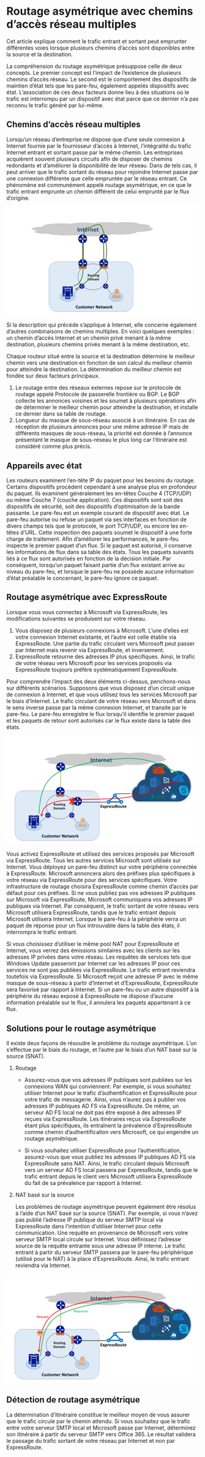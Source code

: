 <properties
   pageTitle="Routage asymétrique | Microsoft Azure"
   description="Cet article offre des solutions aux problèmes auxquels les clients peuvent être confrontés du fait d’un routage asymétrique dans leur réseau lorsqu’il existe plusieurs connexions vers une même destination."
   documentationCenter="na"
   services="expressroute"
   authors="osamazia"
   manager="carmonm"
   editor=""/>
<tags
   ms.service="expressroute"
   ms.devlang="na"
   ms.topic="get-started-article" 
   ms.tgt_pltfrm="na"
   ms.workload="infrastructure-services"
   ms.date="08/23/2016"
   ms.author="osamazia"/>

# Routage asymétrique avec chemins d’accès réseau multiples

Cet article explique comment le trafic entrant et sortant peut emprunter différentes voies lorsque plusieurs chemins d’accès sont disponibles entre la source et la destination.

La compréhension du routage asymétrique présuppose celle de deux concepts. Le premier concept est l’impact de l’existence de plusieurs chemins d’accès réseau. Le second est le comportement des dispositifs de maintien d’état tels que les pare-feu, également appelés dispositifs avec état. L’association de ces deux facteurs donne lieu à des situations où le trafic est interrompu par un dispositif avec état parce que ce dernier n’a pas reconnu le trafic généré par lui-même.

## Chemins d’accès réseau multiples

Lorsqu’un réseau d’entreprise ne dispose que d’une seule connexion à Internet fournie par le fournisseur d’accès à Internet, l’intégralité du trafic Internet entrant et sortant passe par le même chemin. Les entreprises acquièrent souvent plusieurs circuits afin de disposer de chemins redondants et d’améliorer la disponibilité de leur réseau. Dans de tels cas, il peut arriver que le trafic sortant du réseau pour rejoindre Internet passe par une connexion différente que celle empruntée par le réseau entrant. Ce phénomène est communément appelé routage asymétrique, en ce que le trafic entrant emprunte un chemin différent de celui emprunté par le flux d’origine.

![Routage3](./media/expressroute-asymmetric-routing/AsymmetricRouting3.png)

Si la description qui précède s’applique à Internet, elle concerne également d’autres combinaisons de chemins multiples. En voici quelques exemples : un chemin d’accès Internet et un chemin privé menant à la même destination, plusieurs chemins privés menant à la même destination, etc.

Chaque routeur situé entre la source et la destination détermine le meilleur chemin vers une destination en fonction de son calcul du meilleur chemin pour atteindre la destination. La détermination du meilleur chemin est fondée sur deux facteurs principaux.

1.	Le routage entre des réseaux externes repose sur le protocole de routage appelé Protocole de passerelle frontière ou BGP. Le BGP collecte les annonces voisines et les soumet à plusieurs opérations afin de déterminer le meilleur chemin pour atteindre la destination, et installe ce dernier dans sa table de routage.
2.	Longueur du masque de sous-réseau associé à un itinéraire. En cas de réception de plusieurs annonces pour une même adresse IP mais de différents masques de sous-réseau, la priorité est donnée à l’annonce présentant le masque de sous-réseau le plus long car l’itinéraire est considéré comme plus précis.

## Appareils avec état

Les routeurs examinent l’en-tête IP du paquet pour les besoins du routage. Certains dispositifs procèdent cependant à une analyse plus en profondeur du paquet. Ils examinent généralement les en-têtes Couche 4 (TCP/UDP) ou même Couche 7 (couche application). Ces dispositifs sont soit des dispositifs de sécurité, soit des dispositifs d’optimisation de la bande passante. Le pare-feu est un exemple courant de dispositif avec état. Le pare-feu autorise ou refuse un paquet via ses interfaces en fonction de divers champs tels que le protocole, le port TCP/UDP, ou encore les en-têtes d’URL. Cette inspection des paquets soumet le dispositif à une forte charge de traitement. Afin d’améliorer les performances, le pare-feu inspecte le premier paquet d’un flux. Si le paquet est autorisé, il conserve les informations de flux dans sa table des états. Tous les paquets suivants liés à ce flux sont autorisés en fonction de la décision initiale. Par conséquent, lorsqu’un paquet faisant partie d’un flux existant arrive au niveau du pare-feu, et lorsque le pare-feu ne possède aucune information d’état préalable le concernant, le pare-feu ignore ce paquet.

## Routage asymétrique avec ExpressRoute

Lorsque vous vous connectez à Microsoft via ExpressRoute, les modifications suivantes se produisent sur votre réseau.

1.	Vous disposez de plusieurs connexions à Microsoft. L’une d’elles est votre connexion Internet existante, et l’autre est celle établie via ExpressRoute. Une partie du trafic circulant vers Microsoft peut passer par Internet mais revenir via ExpressRoute, et inversement.
2.	ExpressRoute retourne des adresses IP plus spécifiques. Ainsi, le trafic de votre réseau vers Microsoft pour les services proposés via ExpressRoute toujours préfère systématiquement ExpressRoute.

Pour comprendre l’impact des deux éléments ci-dessus, penchons-nous sur différents scénarios. Supposons que vous disposez d’un circuit unique de connexion à Internet, et que vous utilisez tous les services Microsoft par le biais d’Internet. Le trafic circulant de votre réseau vers Microsoft et dans le sens inverse passe par la même connexion Internet, et transite par le pare-feu. Le pare-feu enregistre le flux lorsqu’il identifie le premier paquet et les paquets de retour sont autorisés car le flux existe dans la table des états.

![Routage1](./media/expressroute-asymmetric-routing/AsymmetricRouting1.png)


Vous activez ExpressRoute et utilisez des services proposés par Microsoft via ExpressRoute. Tous les autres services Microsoft sont utilisés sur Internet. Vous déployez un pare-feu distinct sur votre périphérie connectée à ExpressRoute. Microsoft annoncera alors des préfixes plus spécifiques à votre réseau via ExpressRoute pour des services spécifiques. Votre infrastructure de routage choisira ExpressRoute comme chemin d’accès par défaut pour ces préfixes. Si ne vous publiez pas vos adresses IP publiques sur Microsoft via ExpressRoute, Microsoft communiquera vos adresses IP publiques via Internet. Par conséquent, le trafic sortant de votre réseau vers Microsoft utilisera ExpressRoute, tandis que le trafic entrant depuis Microsoft utilisera Internet. Lorsque le pare-feu à la périphérie verra un paquet de réponse pour un flux introuvable dans la table des états, il interrompra le trafic entrant.

Si vous choisissez d’utiliser le même pool NAT pour ExpressRoute et Internet, vous verrez des émissions similaires avec les clients sur les adresses IP privées dans votre réseau. Les requêtes de services tels que Windows Update passeront par Internet car les adresses IP pour ces services ne sont pas publiées via ExpressRoute. Le trafic entrant reviendra toutefois via ExpressRoute. Si Microsoft reçoit une adresse IP avec le même masque de sous-réseau à partir d’Internet et d’ExpressRoute, ExpressRoute sera favorisé par rapport à Internet. Si un pare-feu ou un autre dispositif à la périphérie du réseau exposé à ExpressRoute ne dispose d’aucune information préalable sur le flux, il annulera les paquets appartenant à ce flux.

## Solutions pour le routage asymétrique

Il existe deux façons de résoudre le problème du routage asymétrique. L’un s’effectue par le biais du routage, et l’autre par le biais d’un NAT basé sur la source (SNAT).

1. Routage

    - Assurez-vous que vos adresses IP publiques sont publiées sur les connexions WAN qui conviennent. Par exemple, si vous souhaitez utiliser Internet pour le trafic d’authentification et ExpressRoute pour votre trafic de messagerie. Ainsi, vous n’aurez pas à publier vos adresses IP publiques AD FS via ExpressRoute. De même, un serveur AD FS local ne doit pas être exposé à des adresses IP reçues via ExpressRoute. Les itinéraires reçus via ExpressRoute étant plus spécifiques, ils entraînent la prévalence d’ExpressRoute comme chemin d’authentification vers Microsoft, ce qui engendre un routage asymétrique.

    - Si vous souhaitez utiliser ExpressRoute pour l’authentification, assurez-vous que vous publiez les adresses IP publiques AD FS via ExpressRoute sans NAT. Ainsi, le trafic circulant depuis Microsoft vers un serveur AD FS local passera par ExpressRoute, tandis que le trafic entrant depuis le client vers Microsoft utilisera ExpressRoute du fait de sa prévalence par rapport à Internet.

2. NAT basé sur la source

	Les problèmes de routage asymétrique peuvent également être résolus à l’aide d’un NAT basé sur la source (SNAT). Par exemple, si vous n’avez pas publié l’adresse IP publique du serveur SMTP local via ExpressRoute dans l’intention d’utiliser Internet pour cette communication. Une requête en provenance de Microsoft vers votre serveur SMTP local circule sur Internet. Vous définissez l’adresse source de la requête entrante sous une adresse IP interne. Le trafic entrant à partir du serveur SMTP passera par le pare-feu périphérique (utilisé pour le NAT) à la place d’ExpressRoute. Ainsi, le trafic entrant reviendra via Internet.


![Routage2](./media/expressroute-asymmetric-routing/AsymmetricRouting2.png)

## Détection de routage asymétrique

La détermination d’itinéraire constitue le meilleur moyen de vous assurer que le trafic circule par le chemin attendu. Si vous souhaitez que le trafic entre votre serveur SMTP local et Microsoft passe par Internet, déterminez son itinéraire à partir du serveur SMTP vers Office 365. Le résultat validera le passage du trafic sortant de votre réseau par Internet et non par ExpressRoute.

<!---HONumber=AcomDC_0824_2016-->